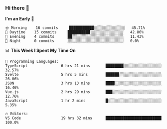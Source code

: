 ### Hi there 👋

<!--
**alexanderniebuhr/alexanderniebuhr** is a ✨ _special_ ✨ repository because its `README.md` (this file) appears on your GitHub profile.

Here are some ideas to get you started:

- 🔭 I’m currently working on ...
- 🌱 I’m currently learning ...
- 👯 I’m looking to collaborate on ...
- 🤔 I’m looking for help with ...
- 💬 Ask me about ...
- 📫 How to reach me: ...
- 😄 Pronouns: ...
- ⚡ Fun fact: ...
-->

<!--START_SECTION:waka-->
**I'm an Early 🐤** 

```text
🌞 Morning    16 commits     ███████████░░░░░░░░░░░░░░   45.71% 
🌆 Daytime    15 commits     ██████████░░░░░░░░░░░░░░░   42.86% 
🌃 Evening    4 commits      ██░░░░░░░░░░░░░░░░░░░░░░░   11.43% 
🌙 Night      0 commits      ░░░░░░░░░░░░░░░░░░░░░░░░░   0.0%

```


📊 **This Week I Spent My Time On** 

```text
💬 Programming Languages: 
TypeScript               6 hrs 21 mins       ████████░░░░░░░░░░░░░░░░░   32.57% 
Svelte                   5 hrs 5 mins        ██████░░░░░░░░░░░░░░░░░░░   26.06% 
JSON                     3 hrs 13 mins       ████░░░░░░░░░░░░░░░░░░░░░   16.46% 
Vue.js                   2 hrs 29 mins       ███░░░░░░░░░░░░░░░░░░░░░░   12.76% 
JavaScript               1 hr 2 mins         █░░░░░░░░░░░░░░░░░░░░░░░░   5.35%

🔥 Editors: 
VS Code                  19 hrs 32 mins      █████████████████████████   100.0%

```


<!--END_SECTION:waka-->
